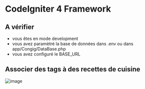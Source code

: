 # CodeIgniter 4 Framework


## A vérifier

- vous êtes en mode development
- vous avez paramètré la base de données dans .env ou dans app/Congig/DataBase.php
- vous avez configuré le BASE_URL



## Associer des tags à des recettes de cuisine

![image](https://user-images.githubusercontent.com/51907114/109816795-6edab200-7c31-11eb-8ed7-1e6f7c3f34af.png)

